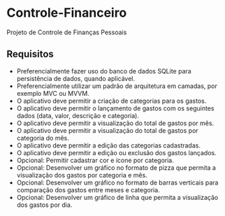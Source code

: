 # Controle-Financeiro
Projeto de Controle de Finanças Pessoais
## Requisitos
* Preferencialmente fazer uso do banco de dados SQLite para persistência de dados, quando aplicável.
* Preferencialmente utilizar um padrão de arquitetura em camadas, por exemplo MVC ou MVVM.
* O aplicativo deve permitir a criação de categorias para os gastos.
* O aplicativo deve permitir o lançamento de gastos com os seguintes dados (data, valor, descrição e categoria).
* O aplicativo deve permitir a visualização do total de gastos por mês.
* O aplicativo deve permitir a visualização do total de gastos por categoria do mês.
* O aplicativo deve permitir a edição das categorias cadastradas.
* O aplicativo deve permitir a edição ou exclusão dos gastos lançados.
* Opcional: Permitir cadastrar cor e ícone por categoria.
* Opcional: Desenvolver um gráfico no formato de pizza que permita a visualização dos gastos por categoria e mês.
* Opcional: Desenvolver um gráfico no formato de barras verticais para comparação dos gastos entre meses e categoria.
* Opcional: Desenvolver um gráfico de linha que permita a visualização dos gastos por dia.
